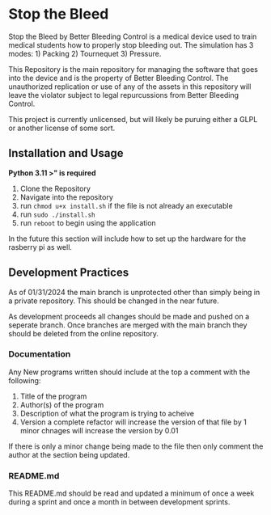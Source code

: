 # Stop the Bleed
Stop the Bleed by Better Bleeding Control is a medical device used to train medical students how to properly stop bleeding out.
The simulation has 3 modes:
    1) Packing
    2) Tournequet
    3) Pressure.

This Repository is the main repository for managing the software that goes into the device and is the property of Better Bleeding Control.
The unauthorized replication or use of any of the assets in this repository will leave the violator subject to legal repurcussions from Better Bleeding Control.

This project is currently unlicensed, but will likely be puruing either a GLPL or another license of some sort.

## Installation and Usage
**Python 3.11 >" is required**
1) Clone the Repository
2) Navigate into the repository
3) run `chmod u+x install.sh` if the file is not already an executable
4) run `sudo ./install.sh`
5) run `reboot` to begin using the application

In the future this section will include how to set up the hardware for the rasberry pi as well.

## Development Practices
As of 01/31/2024 the main branch is unprotected other than simply being in a private repository. This should be changed in the near future.

As development proceeds all changes should be made and pushed on a seperate branch.
Once branches are merged with the main branch they should be deleted from the online repository.

### Documentation
Any New programs written should include at the top a comment with the following:
1) Title of the program
2) Author(s) of the program
3) Description of what the program is trying to acheive
4) Version a complete refactor will increase the version of that file by 1 minor chnages will increase the version by 0.01

If there is only a minor change being made to the file then only comment the author at the section being updated.

### README.md
This README.md should be read and updated a minimum of once a week during a sprint and once a month in between development sprints.
